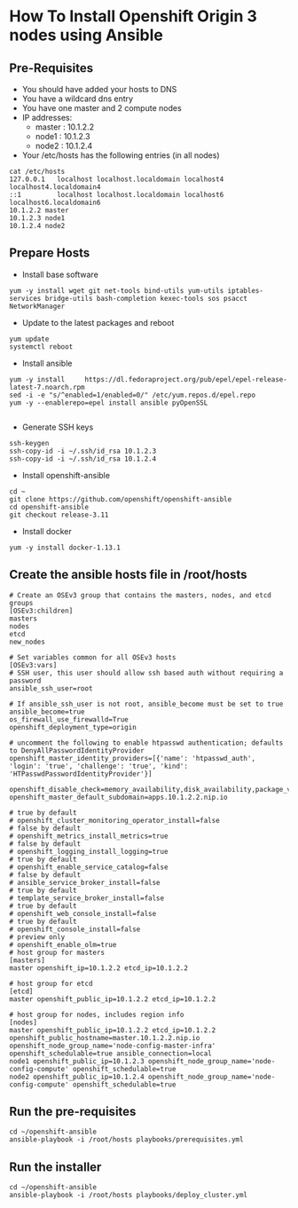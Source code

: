 # How To Install Openshift Origin 3 nodes using Ansible
## Pre-Requisites
- You should have added your hosts to DNS
- You have a wildcard dns entry
- You have one master and 2 compute nodes
- IP addresses:
  - master : 10.1.2.2
  - node1  : 10.1.2.3
  - node2  : 10.1.2.4
- Your /etc/hosts has the following entries (in all nodes)

```
cat /etc/hosts
127.0.0.1   localhost localhost.localdomain localhost4 localhost4.localdomain4
::1         localhost localhost.localdomain localhost6 localhost6.localdomain6
10.1.2.2 master
10.1.2.3 node1
10.1.2.4 node2

```

## Prepare Hosts
- Install base software

```
yum -y install wget git net-tools bind-utils yum-utils iptables-services bridge-utils bash-completion kexec-tools sos psacct NetworkManager
```

- Update to the latest packages and reboot

```
yum update
systemctl reboot
```
- Install ansible

```
yum -y install     https://dl.fedoraproject.org/pub/epel/epel-release-latest-7.noarch.rpm
sed -i -e "s/^enabled=1/enabled=0/" /etc/yum.repos.d/epel.repo
yum -y --enablerepo=epel install ansible pyOpenSSL
   
```
- Generate SSH keys

```
ssh-keygen 
ssh-copy-id -i ~/.ssh/id_rsa 10.1.2.3
ssh-copy-id -i ~/.ssh/id_rsa 10.1.2.4
```

- Install openshift-ansible

```
cd ~
git clone https://github.com/openshift/openshift-ansible
cd openshift-ansible
git checkout release-3.11
```

- Install docker

```
yum -y install docker-1.13.1
```
## Create the ansible hosts file in /root/hosts

```
# Create an OSEv3 group that contains the masters, nodes, and etcd groups
[OSEv3:children]
masters
nodes
etcd
new_nodes

# Set variables common for all OSEv3 hosts
[OSEv3:vars]
# SSH user, this user should allow ssh based auth without requiring a password
ansible_ssh_user=root

# If ansible_ssh_user is not root, ansible_become must be set to true
ansible_become=true
os_firewall_use_firewalld=True
openshift_deployment_type=origin

# uncomment the following to enable htpasswd authentication; defaults to DenyAllPasswordIdentityProvider
openshift_master_identity_providers=[{'name': 'htpasswd_auth', 'login': 'true', 'challenge': 'true', 'kind': 'HTPasswdPasswordIdentityProvider'}]

openshift_disable_check=memory_availability,disk_availability,package_version,docker_image_availability,package_availability,package_update,docker_storage
openshift_master_default_subdomain=apps.10.1.2.2.nip.io

# true by default
# openshift_cluster_monitoring_operator_install=false
# false by default
# openshift_metrics_install_metrics=true
# false by default
# openshift_logging_install_logging=true
# true by default
# openshift_enable_service_catalog=false
# false by default
# ansible_service_broker_install=false
# true by default
# template_service_broker_install=false
# true by default
# openshift_web_console_install=false
# true by default
# openshift_console_install=false
# preview only
# openshift_enable_olm=true
# host group for masters
[masters]
master openshift_ip=10.1.2.2 etcd_ip=10.1.2.2

# host group for etcd
[etcd]
master openshift_public_ip=10.1.2.2 etcd_ip=10.1.2.2

# host group for nodes, includes region info
[nodes]
master openshift_public_ip=10.1.2.2 etcd_ip=10.1.2.2 openshift_public_hostname=master.10.1.2.2.nip.io openshift_node_group_name='node-config-master-infra' openshift_schedulable=true ansible_connection=local
node1 openshift_public_ip=10.1.2.3 openshift_node_group_name='node-config-compute' openshift_schedulable=true 
node2 openshift_public_ip=10.1.2.4 openshift_node_group_name='node-config-compute' openshift_schedulable=true
```
## Run the pre-requisites

```
cd ~/openshift-ansible
ansible-playbook -i /root/hosts playbooks/prerequisites.yml
```

## Run the installer

```
cd ~/openshift-ansible
ansible-playbook -i /root/hosts playbooks/deploy_cluster.yml
```
